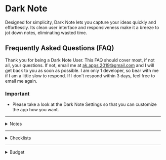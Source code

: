 # Dark Note
Designed for simplicity, Dark Note lets you capture your ideas quickly and effortlessly. Its clean user interface and responsiveness make it a breeze to jot down notes, eliminating wasted time.

## Frequently Asked Questions (FAQ)

Thank you for being a Dark Note User. This FAQ should cover most, if not all, your questions. If not, email me at ak.apps.2019@gmail.com and I will get back to you as soon as possible. I am only 1 developer, so bear with me if I am a little slow to respond. If I don't respond within 3 days, feel free to email me again.

### Important
- Please take a look at the Dark Note Settings so that you can customize the app how you want.

***

<details>
  <summary>Notes</summary>
    <details><summary>Note text not showing up</summary>
        A couple users have reported that their note "disappears", but they can still preview it. To fix, just adjust the text size inside this note and that should fix it.
    </details>
    <details><summary>Inserting Images/Youtube video inside editor</summary>
        You can insert images/Youtube video directly inside your editor by enabling editor (if not enabled from Settings) and clicking on image/youtube icon and then following the directions. Keep in mind, Youtube videos size cannot be changed after adding. 
    </details>
    <details><summary>Edit Image inside editor</summary>
        You can edit an image by long clicking on it and you will be able to change the dimensions. If you want to see it in full screen, just click on image. To delete, just hit backspace like you do with letters.
    </details>
    <details><summary>Duplicate a note</summary>
        In homepage, click on info icon and click on clip icon next to title. The note text is now in your clipboard. Create a new note and paste the text inside. You can also access note info directly inside note by going to toolbar -> drop down -> Info and then follow the steps from above.
    </details>
    <details><summary>Searching inside note</summary>
        When searching, keep in mind that you cannot edit the text as it will not save it due to how to works internally. In addition, I noticed that it cannot scroll.
    </details>
</details>

***

<details>
  <summary>Checklists</summary>
     <details><summary>Duplicate a checklist</summary>
        In homepage, click on info icon and click on clip icon next to title. The checklist text is now in your clipboard. Create a new checklist -> add a checklist item ->  paste the text inside -> click confirm button -> viola. You can also access checklist info directly inside checklist by going to toolbar -> drop down -> Info and then follow the steps from above.
    </details>
    <details><summary>Searching inside checklist</summary>
        Searching is best suited for main checklist items, not sublists. If item found is a sublist, it will scroll down to the parent of the subchecklist and you need to scroll to find it. The text is marked with a different color so it is easy to find.
    </details>
    <details><summary>Cool features</summary>
        You can add the following to your checklist: a location after adding a note by going to edit, click on ellipse on the top left, and "Location", redirect to another note from a checklist item (not sublist) by insert an @ and selecting desired note, a image by clicking on edit after adding a checklist (not sublist) and clicking image icon. You can also send a checklist to another app by clicking on ellipse on top left and "Send".
    </details>
</details>

***

<details>
  <summary>Budget</summary>
    <details><summary>How to set up budget?</summary>
        Make sure budget is not disabled in settings (the toggle should be off) and set your budget and expense symbols.
    </details>
    <details><summary>How to use?</summary>
        To use, you need to set your budget inside a checklist item (or sublist item) by using your budget symbol and amount. For example, if my budget symbol is "+$", in a checklist item, I just set +$2000. Then I am all set. For expenses, you do the same except you use your expense symol. For example, let's say my budget symbol is $, I just put $100.
    </details>
    <details><summary>Good to know?</summary>
        You can specify your budget or expense anywhere in a checklist or sublist and you can use your notes alongside it. For example, you can put "Mike owes me $20" or "-$20 refund from amazon", it will be understood by the app. Keep in mind, a negative number will subtract from your expenses.
    </details>
</details>